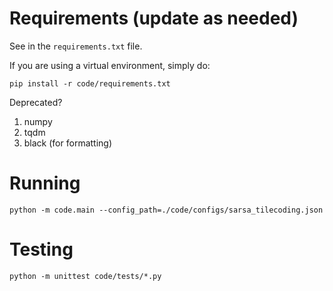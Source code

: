 # Requirements (update as needed)

See in the `requirements.txt` file.

If you are using a virtual environment, simply do:

```
pip install -r code/requirements.txt
```

Deprecated?

1. numpy
2. tqdm
3. black (for formatting)

# Running
```
python -m code.main --config_path=./code/configs/sarsa_tilecoding.json
```

# Testing
```
python -m unittest code/tests/*.py
```